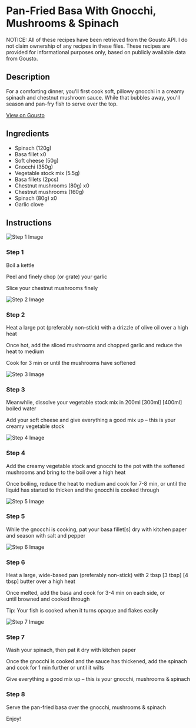 # Pan-Fried Basa With Gnocchi, Mushrooms & Spinach

NOTICE: All of these recipes have been retrieved from the Gousto API. I do not claim ownership of any recipes in these files. These recipes are provided for informational purposes only, based on publicly available data from Gousto.

## Description

For a comforting dinner, you'll first cook soft, pillowy gnocchi in a creamy spinach and chestnut mushroom sauce. While that bubbles away, you'll season and pan-fry fish to serve over the top. 

[View on Gousto](https://www.gousto.co.uk/recipes/cookbook/pan-fried-fish-with-gnocchi-mushrooms-spinach)

## Ingredients

- Spinach (120g)
- Basa fillet x0
- Soft cheese (50g)
- Gnocchi (350g)
- Vegetable stock mix (5.5g)
- Basa fillets (2pcs)
- Chestnut mushrooms (80g) x0
- Chestnut mushrooms (160g)
- Spinach (80g) x0
- Garlic clove

## Instructions

![Step 1 Image](https://production-media.gousto.co.uk/cms/recipe-step-image/1856.-step-1-x200.jpg)

### Step 1

Boil a kettle

Peel and finely chop (or grate) your garlic

Slice your chestnut mushrooms finely

![Step 2 Image](https://production-media.gousto.co.uk/cms/recipe-step-image/1856.-step-2-x200.jpg)

### Step 2

Heat a large pot (preferably non-stick) with a drizzle of olive oil over a high heat

Once hot, add the sliced mushrooms and chopped garlic and reduce the heat to medium

Cook for 3 min or until the mushrooms have softened

![Step 3 Image](https://production-media.gousto.co.uk/cms/recipe-step-image/1856.-step-3-x200.jpg)

### Step 3

Meanwhile, dissolve your vegetable stock mix in 200ml<span class="text-purple"> [300ml] </span><span class="text-danger">[400ml]</span> boiled water

Add your soft cheese and give everything a good mix up – this is your creamy vegetable stock

![Step 4 Image](https://production-media.gousto.co.uk/cms/recipe-step-image/1856.-step-4-x200.jpg)

### Step 4

Add the creamy vegetable stock and gnocchi to the pot with the softened mushrooms and bring to the boil over a high heat

Once boiling, reduce the heat to medium and cook for 7-8 min, or until the liquid has started to thicken and the gnocchi is cooked through

![Step 5 Image](https://production-media.gousto.co.uk/cms/recipe-step-image/1856.-step-5-x200.jpg)

### Step 5

While the gnocchi is cooking, pat your basa fillet[s] dry with kitchen paper and season with salt and pepper

![Step 6 Image](https://production-media.gousto.co.uk/cms/recipe-step-image/1856.-step-6-x200.jpg)

### Step 6

Heat a large, wide-based pan (preferably non-stick) with 2 tbsp <span class="text-purple">[3 tbsp] </span><span class="text-danger">[4 tbsp]</span> butter over a high heat

Once melted, add the basa and cook for 3-4 min on each side, or until browned and cooked through

Tip: Your fish is cooked when it turns opaque and flakes easily

![Step 7 Image](https://production-media.gousto.co.uk/cms/recipe-step-image/1856.-step-7-x200.jpg)

### Step 7

Wash your spinach, then pat it dry with kitchen paper

Once the gnocchi is cooked and the sauce has thickened, add the spinach and cook for 1 min further or until it wilts

Give everything a good mix up – this is your gnocchi, mushrooms & spinach

### Step 8

Serve the pan-fried basa over the gnocchi, mushrooms & spinach

Enjoy!

